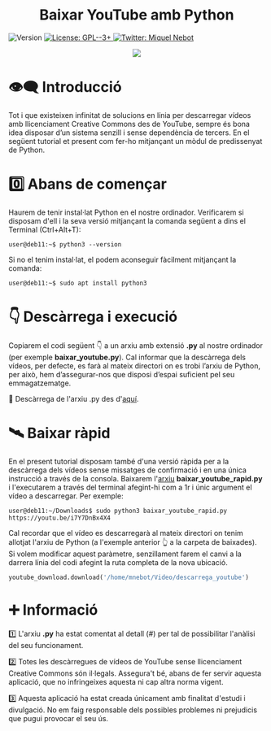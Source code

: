 <h1 align="center"><b>Baixar YouTube amb Python</b></h1>
<p>
  <img alt="Version" src="https://img.shields.io/badge/version-0.1-blue.svg?cacheSeconds=2592000" />
  <a href="https://www.gnu.org/licenses/gpl-3.0.html" target="_blank">
    <img alt="License: GPL--3+" src="https://img.shields.io/badge/License-GPL--3+-yellow.svg" />
  </a>
  <a href="https://twitter.com/miquelnebot" target="_blank">
    <img alt="Twitter: Miquel Nebot" src="https://img.shields.io/twitter/follow/miquelnebot.svg?style=social" />
  </a>
</p>
<div align="center"><img src="https://user-images.githubusercontent.com/57944755/209482485-0c04e9a6-97a2-4a57-be2f-aeecf061cd37.png"></div>

# 👁️‍🗨️ Introducció
Tot i que existeixen infinitat de solucions en línia per descarregar vídeos amb llicenciament Creative Commons des de YouTube, sempre és bona idea disposar d’un sistema senzill i sense dependència de tercers. En el següent tutorial et present com fer-ho mitjançant un mòdul de predissenyat de Python.

# 0️⃣ Abans de començar
Haurem de tenir instal·lat Python en el nostre ordinador. Verificarem si disposam d'ell i la seva versió mitjançant la comanda següent a dins el Terminal (Ctrl+Alt+T): 

```console
user@deb11:~$ python3 --version
```
Si no el tenim instal·lat, el podem aconseguir fàcilment mitjançant la comanda:
```console
user@deb11:~$ sudo apt install python3
```
# 👇 Descàrrega i execució
Copiarem el codi següent 👇 a un arxiu amb extensió **.py** al nostre ordinador (per exemple **baixar_youtube.py**). Cal informar que la descàrrega dels vídeos, per defecte, es farà al mateix directori on es trobi l’arxiu de Python, per això, hem d’assegurar-nos que disposi d’espai suficient pel seu emmagatzematge.
<p></p>📝 Descàrrega de l'arxiu .py des d'<a href="https://github.com/miquelnebotaragon/baixar_youtube_python/blob/main/baixar_youtube.py" target="_blank">aquí</a>.

# 🛰️ Baixar ràpid
En el present tutorial disposam també d'una versió ràpida per a la descàrrega dels vídeos sense missatges de confirmació i en una única instrucció a través de la consola. Baixarem l'<a href="https://github.com/miquelnebotaragon/baixar_youtube_python/blob/main/baixar_youtube_rapid.py" target="_blank">arxiu</a> **baixar_youtube_rapid.py** i l'executarem a través del terminal afegint-hi com a 1r i únic argument el vídeo a descarregar. Per exemple:
```console
user@deb11:~/Downloads$ sudo python3 baixar_youtube_rapid.py https://youtu.be/i7Y7DnBx4X4
```
Cal recordar que el vídeo es descarregarà al mateix directori on tenim allotjat l'arxiu de Python (a l'exemple anterior 👆 a la carpeta de baixades). Si volem modificar aquest paràmetre, senzillament farem el canvi a la darrera línia del codi afegint la ruta completa de la nova ubicació.
 ```python
youtube_download.download('/home/mnebot/Video/descarrega_youtube')
```

# ➕ Informació
1️⃣ L'arxiu **.py** ha estat comentat al detall (#) per tal de possibilitar l'anàlisi del seu funcionament.<p></p>
2️⃣ Totes les descàrregues de vídeos de YouTube sense llicenciament Creative Commons són il·legals. Assegura't bé, abans de fer servir aquesta aplicació, que no infringeixes aquesta ni cap altra norma vigent.<p></p>
3️⃣ Aquesta aplicació ha estat creada únicament amb finalitat d'estudi i divulgació. No em faig responsable dels possibles problemes ni prejudicis que pugui provocar el seu ús.<p></p>
